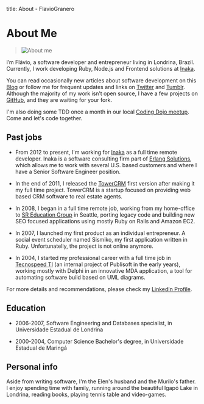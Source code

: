 title: About - FlavioGranero

# About Me

> ![About me](/me.jpg "Flávio")

I’m Flávio, a software developer and entrepreneur living in Londrina, Brazil. 
Currently, I work developing Ruby, Node.js and Frontend solutions at [Inaka][10].

You can read occasionally new articles about software development on this [Blog][2] or follow me for frequent updates and links on [Twitter][3] and [Tumblr][4]. Although the majority of my work isn’t open source, I have a few projects on [GitHub][5], and they are waiting for your fork.

I'm also doing some TDD once a month in our local [Coding Dojo meetup][9]. Come and let's code together.

## Past jobs

* From 2012 to present, I'm working for [Inaka][10] as a full time remote developer. Inaka is a software consulting firm part of [Erlang Solutions][11], which allows me to work with several U.S. based customers and where I have a Senior Software Engineer position.

* In the end of 2011, I released the [TowerCRM][1] first version after making it my full time project. TowerCRM is a startup focused on providing web based CRM software to real estate agents.

* In 2008, I began in a full time remote job, working from my home-office to [SR Education Group][6] in Seattle, porting legacy code and building new SEO focused applications using mostly Ruby on Rails and Amazon EC2.

* In 2007, I launched my first product as an individual entrepreneur. A social event scheduler named Sismiko, my first application written in Ruby. Unfortunatelly, the project is not online anymore.

* In 2004, I started my professional career with a full time job in [Tecnospeed TI][7] (an internal project of Publisoft in the early years), working mostly with Delphi in an innovative MDA application, a tool for automating software build based on UML diagrams.

For more details and recommendations, please check my [LinkedIn Profile][8].

## Education

* 2006-2007, Software Engineering and Databases specialist, in Universidade Estadual de Londrina

* 2000-2004, Computer Science Bachelor's degree, in Universidade Estadual de Maringá

## Personal info

Aside from writing software, I'm the Elen's husband and the Murilo's father. I enjoy spending time with family, running around the beautiful Igapó Lake in Londrina, reading books, playing tennis table and video-games.


[1]: http://towercrm.com.br
[2]: http://flaviogranero.com
[3]: http://twitter.com/flaviogranero
[4]: http://flaviogranero.tumblr.com
[5]: http://github.com/flaviogranero
[6]: http://www.sreducationgroup.org/
[7]: http://tecnospeed.com.br
[8]: http://www.linkedin.com/in/flaviogranero
[9]: http://meetup.com/dojolondrina/
[10]: http://inaka.net
[11]: https://www.erlang-solutions.com
